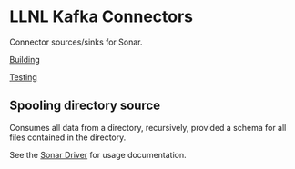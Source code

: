 # LLNL Kafka Connectors

Connector sources/sinks for Sonar.

[Building](doc/building.md)

[Testing](doc/testing.md)


## Spooling directory source

Consumes all data from a directory, recursively, provided a schema for all files contained in the directory.

See the [Sonar Driver](https://lc.llnl.gov/bitbucket/projects/SON/repos/sonar-driver/browse) for usage documentation.